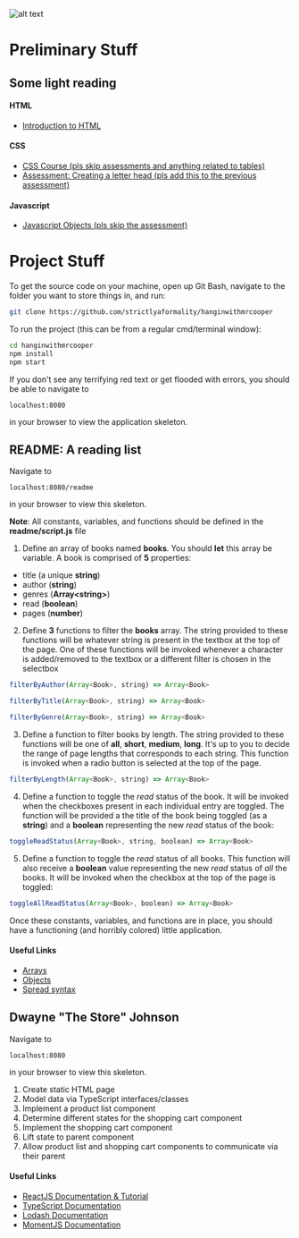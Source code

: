 ![alt text](http://static.tvtropes.org/pmwiki/pub/images/hangin_with_mr_cooper.jpg "Hangin' with Mr. Cooper")

# Preliminary Stuff
## Some light reading
#### HTML
+ [Introduction to HTML](https://developer.mozilla.org/en-US/docs/Learn/HTML/Introduction_to_HTML)

#### CSS
+ [CSS Course (pls skip assessments and anything related to tables)](https://developer.mozilla.org/en-US/docs/Learn/CSS)
+ [Assessment: Creating a letter head (pls add this to the previous assessment)](https://developer.mozilla.org/en-US/docs/Learn/CSS/Styling_boxes/Creating_fancy_letterheaded_paper)

#### Javascript
+ [Javascript Objects (pls skip the assessment)](https://developer.mozilla.org/en-US/docs/Learn/JavaScript/Objects)

# Project Stuff

To get the source code on your machine, open up Git Bash, navigate to the folder you want to store things in, and run:
```bash
git clone https://github.com/strictlyaformality/hanginwithmrcooper
```

To run the project (this can be from a regular cmd/terminal window):
```bash
cd hanginwithmrcooper
npm install
npm start
```

If you don't see any terrifying red text or get flooded with errors, you should be able to navigate to
``` 
localhost:8080
```
in your browser to view the application skeleton.

## README: A reading list
Navigate to  
```
localhost:8080/readme
```
in your browser to view this skeleton.

**Note**: All constants, variables, and functions should be defined in the **readme/script.js** file

1. Define an array of books named **books**. You should **let** this array be variable. A book is comprised of **5** properties: 
  + title (a unique **string**)
  + author (**string**)
  + genres (**Array&lt;string&gt;**)
  + read (**boolean**)
  + pages (**number**)
2. Define **3** functions to filter the **books** array. The string provided to these functions will be whatever string is present in the textbox at the top of the page. One of these functions will be invoked whenever a character is added/removed to the textbox or a different filter is chosen in the selectbox 
```javascript 
filterByAuthor(Array<Book>, string) => Array<Book> 
```
```javascript
filterByTitle(Array<Book>, string) => Array<Book>
``` 
```javascript
filterByGenre(Array<Book>, string) => Array<Book>
```
3. Define a function to filter books by length. The string provided to these functions will be one of **all**, **short**, **medium**, **long**. It's up to you to decide the range of page lengths that corresponds to each string. This function is invoked when a radio button is selected at the top of the page.
```javascript
filterByLength(Array<Book>, string) => Array<Book>
```
4. Define a function to toggle the *read* status of the book. It will be invoked when the checkboxes present in each individual entry are toggled. The function will be provided a the title of the book being toggled (as a **string**) and a **boolean** representing the new *read* status of the book:
```javascript
toggleReadStatus(Array<Book>, string, boolean) => Array<Book>
```
5. Define a function to toggle the *read* status of all books. This function will also receive a **boolean** value representing the new *read* status of *all* the books. It will be invoked when the checkbox at the top of the page is toggled:
```javascript
toggleAllReadStatus(Array<Book>, boolean) => Array<Book>
```

Once these constants, variables, and functions are in place, you should have a functioning (and horribly colored) little application.

#### Useful Links
+ [Arrays](https://developer.mozilla.org/en-US/docs/Web/JavaScript/Reference/Global_Objects/Array)
+ [Objects](https://developer.mozilla.org/en-US/docs/Web/JavaScript/Reference/Global_Objects/Object)
+ [Spread syntax](https://developer.mozilla.org/en-US/docs/Web/JavaScript/Reference/Operators/Spread_operator)

## Dwayne "The Store" Johnson

Navigate to  
```
localhost:8080
```
in your browser to view this skeleton.

1. Create static HTML page
2. Model data via TypeScript interfaces/classes
3. Implement a product list component
4. Determine different states for the shopping cart component
5. Implement the shopping cart component
6. Lift state to parent component
7. Allow product list and shopping cart components to communicate via their parent

#### Useful Links
+ [ReactJS Documentation & Tutorial](https://reactjs.org/docs/hello-world.html)
+ [TypeScript Documentation](https://www.typescriptlang.org/docs/home.html)
+ [Lodash Documentation](https://lodash.com/docs/)
+ [MomentJS Documentation](https://momentjs.com/docs/)
